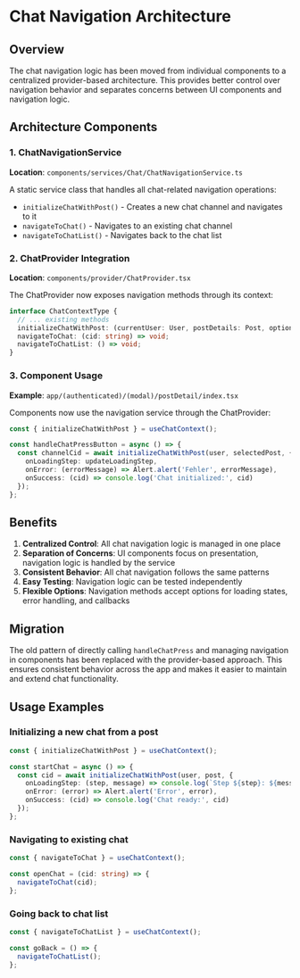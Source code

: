 # Chat Navigation Architecture

## Overview

The chat navigation logic has been moved from individual components to a centralized provider-based architecture. This provides better control over navigation behavior and separates concerns between UI components and navigation logic.

## Architecture Components

### 1. ChatNavigationService
**Location**: `components/services/Chat/ChatNavigationService.ts`

A static service class that handles all chat-related navigation operations:

- `initializeChatWithPost()` - Creates a new chat channel and navigates to it
- `navigateToChat()` - Navigates to an existing chat channel
- `navigateToChatList()` - Navigates back to the chat list

### 2. ChatProvider Integration
**Location**: `components/provider/ChatProvider.tsx`

The ChatProvider now exposes navigation methods through its context:

```typescript
interface ChatContextType {
  // ... existing methods
  initializeChatWithPost: (currentUser: User, postDetails: Post, options?: ChatNavigationOptions) => Promise<string | null>;
  navigateToChat: (cid: string) => void;
  navigateToChatList: () => void;
}
```

### 3. Component Usage
**Example**: `app/(authenticated)/(modal)/postDetail/index.tsx`

Components now use the navigation service through the ChatProvider:

```typescript
const { initializeChatWithPost } = useChatContext();

const handleChatPressButton = async () => {
  const channelCid = await initializeChatWithPost(user, selectedPost, {
    onLoadingStep: updateLoadingStep,
    onError: (errorMessage) => Alert.alert('Fehler', errorMessage),
    onSuccess: (cid) => console.log('Chat initialized:', cid)
  });
};
```

## Benefits

1. **Centralized Control**: All chat navigation logic is managed in one place
2. **Separation of Concerns**: UI components focus on presentation, navigation logic is handled by the service
3. **Consistent Behavior**: All chat navigation follows the same patterns
4. **Easy Testing**: Navigation logic can be tested independently
5. **Flexible Options**: Navigation methods accept options for loading states, error handling, and callbacks

## Migration

The old pattern of directly calling `handleChatPress` and managing navigation in components has been replaced with the provider-based approach. This ensures consistent behavior across the app and makes it easier to maintain and extend chat functionality.

## Usage Examples

### Initializing a new chat from a post
```typescript
const { initializeChatWithPost } = useChatContext();

const startChat = async () => {
  const cid = await initializeChatWithPost(user, post, {
    onLoadingStep: (step, message) => console.log(`Step ${step}: ${message}`),
    onError: (error) => Alert.alert('Error', error),
    onSuccess: (cid) => console.log('Chat ready:', cid)
  });
};
```

### Navigating to existing chat
```typescript
const { navigateToChat } = useChatContext();

const openChat = (cid: string) => {
  navigateToChat(cid);
};
```

### Going back to chat list
```typescript
const { navigateToChatList } = useChatContext();

const goBack = () => {
  navigateToChatList();
};
``` 